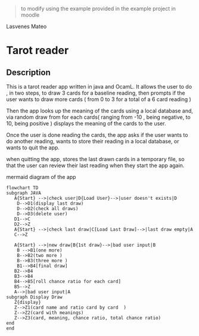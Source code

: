 >to modify using the example provided in the example project in moodle

Lasvenes
Mateo

# Tarot reader 
## Description
This is a tarot reader app written in java and OcamL. 
It allows the user to do , in two steps, to draw 3 cards for a baseline reading, then prompts if the user wants to draw more cards ( from 0 to 3 for a total of a 6 card reading )

Then the app looks up the meaning of the cards using  a local database and, via random draw from for each cards( ranging from -10 , being negative, to 10, being positive ) displays the meaning of the cards to the user.

Once the user is done reading the cards, the app asks if the user wants to do another reading, wants to store their reading in a local database, or wants to quit the app.

when quitting the app, stores the last drawn cards in a temporary file, so that the user can review their last reading when they start the app again.

mermaid diagram of the app
 ```mermaid
 flowchart TD
 subgraph JAVA
	A{Start} -->|check user|D{Load User}-->|user doesn't exists|D
    D-->D1(display last draw)
    D-->D2(check all draws)
    D-->D3(delete user)
	D1-->C
	D2-->Z
	A{Start} -->|check last draw|C[Load Last Draw]-->|last draw empty|A
	C-->Z
	
	A{Start} -->|new draw|B{1st draw}-->|bad user input|B
    B -->B1(one more)
    B-->B2(two more )
    B-->B3(three more )
    B1-->B4[final draw]
	B2-->B4
	B3-->B4
	B4-->B5[roll chance ratio for each card]
	B5-->Z
	A-->|bad user input|A
subgraph Display Draw
	Z{display}
	Z-->Z1(card name and ratio card by card  )
	Z-->Z2(card with meanings)
	Z-->Z3(card, meaning, chance ratio, total chance ratio)
end
end
    
```
